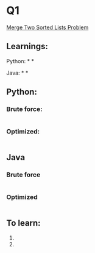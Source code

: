 # Q1
[Merge Two Sorted Lists Problem](https://leetcode.com/problems/merge-two-sorted-lists/)

## Learnings:
Python:
* 
* 

Java:
* 
* 

## Python:  
        
### Brute force:
```python

```

### Optimized:
```python

``` 


## Java
### Brute force
```java

```

### Optimized
```java

```

## To learn:
1. 
2. 
